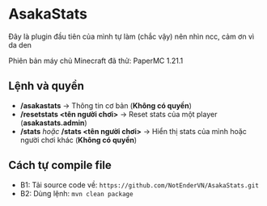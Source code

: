 # AsakaStats
Đây là plugin đầu tiên của mình tự làm (chắc vậy) nên nhìn ncc, cảm ơn vì da den

Phiên bản máy chủ Minecraft đã thử: PaperMC 1.21.1

## Lệnh và quyền
- **/asakastats** -> Thông tin cơ bản (**Không có quyền**)
- **/resetstats <tên người chơi>** -> Reset stats của một player (**asakastats.admin**)
- **/stats** *hoặc* **/stats <tên người chơi>** -> Hiển thị stats của mình hoặc người chơi khác (**Không có quyền**)

## Cách tự compile file
- B1: Tải source code về: `https://github.com/NotEnderVN/AsakaStats.git`
- B2: Dùng lệnh: `mvn clean package`
